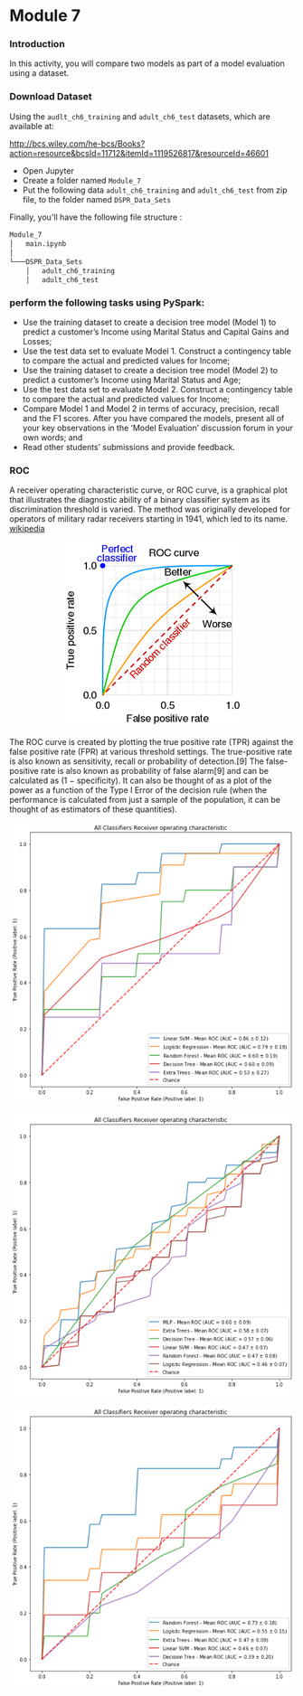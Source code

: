 # Module 7

### Introduction
In this activity, you will compare two models as part of a model evaluation using a dataset.

### Download Dataset

Using the `audlt_ch6_training` and `adult_ch6_test` datasets, which are available at:

http://bcs.wiley.com/he-bcs/Books?action=resource&bcsId=11712&itemId=1119526817&resourceId=46601

* Open Jupyter 
* Create a folder named `Module_7`
* Put the following data `adult_ch6_training` and `adult_ch6_test` from zip file, to the folder named `DSPR_Data_Sets`

Finally, you'll have the following file structure : 
```
Module_7
│   main.ipynb 
│
└───DSPR_Data_Sets
    │   adult_ch6_training
    │   adult_ch6_test
```

### perform the following tasks using PySpark:

- Use the training dataset to create a decision tree model (Model 1) to predict a customer’s Income using Marital Status and Capital Gains and Losses; 
- Use the test data set to evaluate Model 1. Construct a contingency table to compare the actual and predicted values for Income; 
- Use the training dataset to create a decision tree model (Model 2) to predict a customer’s Income using Marital Status and Age; 
- Use the test data set to evaluate Model 2. Construct a contingency table to compare the actual and predicted values for Income; 
- Compare Model 1 and Model 2 in terms of accuracy, precision, recall and the F1 scores. After you have compared the models, present all of your key observations in the ‘Model Evaluation’ discussion forum in your own words; and 
- Read other students’ submissions and provide feedback.

### ROC 

A receiver operating characteristic curve, or ROC curve, is a graphical plot that illustrates the diagnostic ability of a binary classifier system as its discrimination threshold is varied. The method was originally developed for operators of military radar receivers starting in 1941, which led to its name. [wikipedia](https://en.wikipedia.org/wiki/Receiver_operating_characteristic)

<p align="center">
<img src="assets/Roc_curve.svg.png">
</p>

The ROC curve is created by plotting the true positive rate (TPR) against the false positive rate (FPR) at various threshold settings. The true-positive rate is also known as sensitivity, recall or probability of detection.[9] The false-positive rate is also known as probability of false alarm[9] and can be calculated as (1 − specificity). It can also be thought of as a plot of the power as a function of the Type I Error of the decision rule (when the performance is calculated from just a sample of the population, it can be thought of as estimators of these quantities).

<p align="center">
<img src="assets/ROC_1.png">
</p>

<p align="center">
<img src="assets/ROC_2.png">
</p>

<p align="center">
<img src="assets/ROC_3.png">
</p>